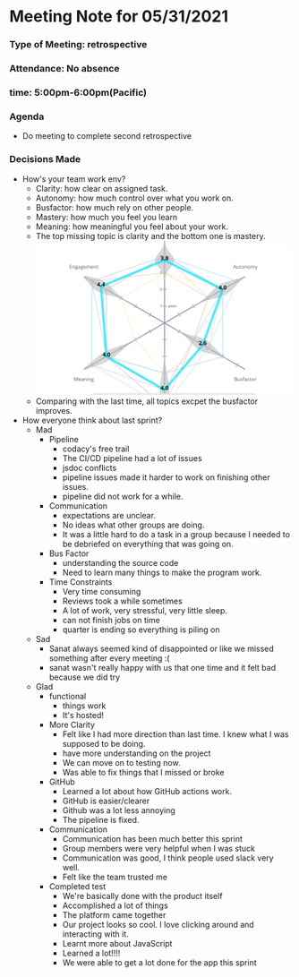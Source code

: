 # Meeting Note for 05/31/2021
### Type of Meeting: retrospective
### Attendance: No absence
### time: 5:00pm-6:00pm(Pacific)
### Agenda
- Do meeting to complete second retrospective
### Decisions Made
- How's your team work env?
  - Clarity: how clear on assigned task.
  - Autonomy: how much control over what you work on.
  - Busfactor: how much rely on other people.
  - Mastery: how much you feel you learn
  - Meaning: how meaningful you feel about your work.
  - The top missing topic is clarity and the bottom one is mastery.
  ![image](retro2.PNG)
  - Comparing with the last time, all topics excpet the busfactor improves. 
- How everyone think about last sprint?
  - Mad
    - Pipeline
      - codacy's free trail
      - The CI/CD pipeline had a lot of issues
      - jsdoc conflicts
      - pipeline issues made it harder to work on finishing other issues.
      - pipeline did not work for a while.
    - Communication
      - expectations are unclear.
      - No ideas what other groups are doing.
      - It was a little hard to do a task in a group because I needed to be debriefed on everything that was going on.
    - Bus Factor
      - understanding the source code
      - Need to learn many things to make the program work.
    - Time Constraints
      - Very time consuming
      - Reviews took a while sometimes
      - A lot of work, very stressful, very little sleep.
      - can not finish jobs on time
      - quarter is ending so everything is piling on
  - Sad 
    - Sanat always seemed kind of disappointed or like we missed something after every meeting :(
    - sanat wasn't really happy with us that one time and it felt bad because we did try
  - Glad
    - functional
      - things work
      - It's hosted!
    - More Clarity
      - Felt like I had more direction than last time. I knew what I was supposed to be doing.
      - have more understanding on the project
      - We can move on to testing now.
      - Was able to fix things that I missed or broke
    - GitHub
      - Learned a lot about how GitHub actions work.
      - GitHub is easier/clearer
      - Github was a lot less annoying
      - The pipeline is fixed.
    - Communication
      - Communication has been much better this sprint
      - Group members were very helpful when I was stuck
      - Communication was good, I think people used slack very well.
      - Felt like the team trusted me
    - Completed test
      - We're basically done with the product itself
      - Accomplished a lot of things
      - The platform came together
      - Our project looks so cool. I love clicking around and interacting with it.
      - Learnt more about JavaScript
      - Learned a lot!!!!
      - We were able to get a lot done for the app this sprint